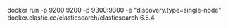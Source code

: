 docker run -p 9200:9200 -p 9300:9300 -e "discovery.type=single-node" docker.elastic.co/elasticsearch/elasticsearch:6.5.4